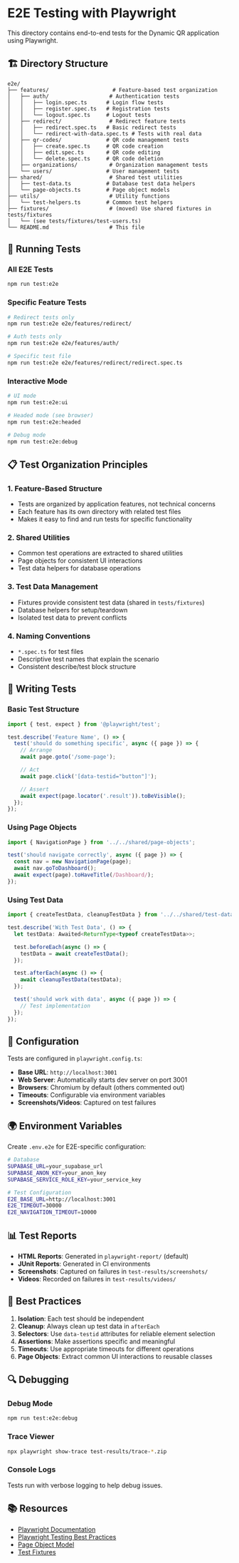 # E2E Testing with Playwright

This directory contains end-to-end tests for the Dynamic QR application using Playwright.

## 🏗️ **Directory Structure**

```
e2e/
├── features/                    # Feature-based test organization
│   ├── auth/                   # Authentication tests
│   │   ├── login.spec.ts      # Login flow tests
│   │   ├── register.spec.ts   # Registration tests
│   │   └── logout.spec.ts     # Logout tests
│   ├── redirect/               # Redirect feature tests
│   │   ├── redirect.spec.ts   # Basic redirect tests
│   │   └── redirect-with-data.spec.ts # Tests with real data
│   ├── qr-codes/              # QR code management tests
│   │   ├── create.spec.ts     # QR code creation
│   │   ├── edit.spec.ts       # QR code editing
│   │   └── delete.spec.ts     # QR code deletion
│   ├── organizations/          # Organization management tests
│   └── users/                 # User management tests
├── shared/                     # Shared test utilities
│   ├── test-data.ts           # Database test data helpers
│   └── page-objects.ts        # Page object models
├── utils/                      # Utility functions
│   └── test-helpers.ts        # Common test helpers
├── fixtures/                   # (moved) Use shared fixtures in tests/fixtures
│   └── (see tests/fixtures/test-users.ts)
└── README.md                   # This file
```

## 🚀 **Running Tests**

### **All E2E Tests**

```bash
npm run test:e2e
```

### **Specific Feature Tests**

```bash
# Redirect tests only
npm run test:e2e e2e/features/redirect/

# Auth tests only
npm run test:e2e e2e/features/auth/

# Specific test file
npm run test:e2e e2e/features/redirect/redirect.spec.ts
```

### **Interactive Mode**

```bash
# UI mode
npm run test:e2e:ui

# Headed mode (see browser)
npm run test:e2e:headed

# Debug mode
npm run test:e2e:debug
```

## 📋 **Test Organization Principles**

### **1. Feature-Based Structure**

- Tests are organized by application features, not technical concerns
- Each feature has its own directory with related test files
- Makes it easy to find and run tests for specific functionality

### **2. Shared Utilities**

- Common test operations are extracted to shared utilities
- Page objects for consistent UI interactions
- Test data helpers for database operations

### **3. Test Data Management**

- Fixtures provide consistent test data (shared in `tests/fixtures`)
- Database helpers for setup/teardown
- Isolated test data to prevent conflicts

### **4. Naming Conventions**

- `*.spec.ts` for test files
- Descriptive test names that explain the scenario
- Consistent describe/test block structure

## 🧪 **Writing Tests**

### **Basic Test Structure**

```typescript
import { test, expect } from '@playwright/test';

test.describe('Feature Name', () => {
  test('should do something specific', async ({ page }) => {
    // Arrange
    await page.goto('/some-page');

    // Act
    await page.click('[data-testid="button"]');

    // Assert
    await expect(page.locator('.result')).toBeVisible();
  });
});
```

### **Using Page Objects**

```typescript
import { NavigationPage } from '../../shared/page-objects';

test('should navigate correctly', async ({ page }) => {
  const nav = new NavigationPage(page);
  await nav.goToDashboard();
  await expect(page).toHaveTitle(/Dashboard/);
});
```

### **Using Test Data**

```typescript
import { createTestData, cleanupTestData } from '../../shared/test-data';

test.describe('With Test Data', () => {
  let testData: Awaited<ReturnType<typeof createTestData>>;

  test.beforeEach(async () => {
    testData = await createTestData();
  });

  test.afterEach(async () => {
    await cleanupTestData(testData);
  });

  test('should work with data', async ({ page }) => {
    // Test implementation
  });
});
```

## 🔧 **Configuration**

Tests are configured in `playwright.config.ts`:

- **Base URL**: `http://localhost:3001`
- **Web Server**: Automatically starts dev server on port 3001
- **Browsers**: Chromium by default (others commented out)
- **Timeouts**: Configurable via environment variables
- **Screenshots/Videos**: Captured on test failures

## 🌍 **Environment Variables**

Create `.env.e2e` for E2E-specific configuration:

```bash
# Database
SUPABASE_URL=your_supabase_url
SUPABASE_ANON_KEY=your_anon_key
SUPABASE_SERVICE_ROLE_KEY=your_service_key

# Test Configuration
E2E_BASE_URL=http://localhost:3001
E2E_TIMEOUT=30000
E2E_NAVIGATION_TIMEOUT=10000
```

## 📊 **Test Reports**

- **HTML Reports**: Generated in `playwright-report/` (default)
- **JUnit Reports**: Generated in CI environments
- **Screenshots**: Captured on failures in `test-results/screenshots/`
- **Videos**: Recorded on failures in `test-results/videos/`

## 🚨 **Best Practices**

1. **Isolation**: Each test should be independent
2. **Cleanup**: Always clean up test data in `afterEach`
3. **Selectors**: Use `data-testid` attributes for reliable element selection
4. **Assertions**: Make assertions specific and meaningful
5. **Timeouts**: Use appropriate timeouts for different operations
6. **Page Objects**: Extract common UI interactions to reusable classes

## 🔍 **Debugging**

### **Debug Mode**

```bash
npm run test:e2e:debug
```

### **Trace Viewer**

```bash
npx playwright show-trace test-results/trace-*.zip
```

### **Console Logs**

Tests run with verbose logging to help debug issues.

## 📚 **Resources**

- [Playwright Documentation](https://playwright.dev/)
- [Playwright Testing Best Practices](https://playwright.dev/docs/best-practices)
- [Page Object Model](https://playwright.dev/docs/pom)
- [Test Fixtures](https://playwright.dev/docs/test-fixtures)
